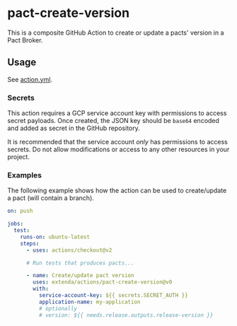 # pact-create-version

This is a composite GitHub Action to create or update a pacts' version in a Pact Broker.

## Usage

See [action.yml](action.yml).

### Secrets

This action requires a GCP service account key with permissions to access secret payloads. Once created, the JSON key should be `base64` encoded and added as
secret in the GitHub repository.

It is recommended that the service account _only_ has permissions to access secrets. Do not allow modifications or
access to any other resources in your project.

### Examples

The following example shows how the action can be used to create/update a pact (will contain a branch).

```yaml
on: push

jobs:
  test:
    runs-on: ubuntu-latest
    steps:
      - uses: actions/checkout@v2

      # Run tests that produces pacts...

      - name: Create/update pact version
        uses: extenda/actions/pact-create-version@v0
        with:
          service-account-key: ${{ secrets.SECRET_AUTH }}
          application-name: my-application
          # optionally
          # version: ${{ needs.release.outputs.release-version }}
```
